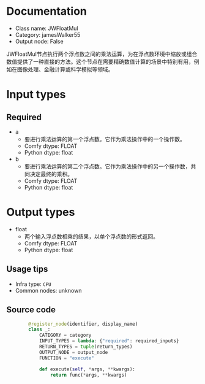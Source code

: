 
# Documentation
- Class name: JWFloatMul
- Category: jamesWalker55
- Output node: False

JWFloatMul节点执行两个浮点数之间的乘法运算，为在浮点数环境中缩放或组合数值提供了一种直接的方法。这个节点在需要精确数值计算的场景中特别有用，例如在图像处理、金融计算或科学模拟等领域。

# Input types
## Required
- a
    - 要进行乘法运算的第一个浮点数。它作为乘法操作中的一个操作数。
    - Comfy dtype: FLOAT
    - Python dtype: float
- b
    - 要进行乘法运算的第二个浮点数。它作为乘法操作中的另一个操作数，共同决定最终的乘积。
    - Comfy dtype: FLOAT
    - Python dtype: float

# Output types
- float
    - 两个输入浮点数相乘的结果，以单个浮点数的形式返回。
    - Comfy dtype: FLOAT
    - Python dtype: float


## Usage tips
- Infra type: `CPU`
- Common nodes: unknown


## Source code
```python
        @register_node(identifier, display_name)
        class _:
            CATEGORY = category
            INPUT_TYPES = lambda: {"required": required_inputs}
            RETURN_TYPES = tuple(return_types)
            OUTPUT_NODE = output_node
            FUNCTION = "execute"

            def execute(self, *args, **kwargs):
                return func(*args, **kwargs)

```
